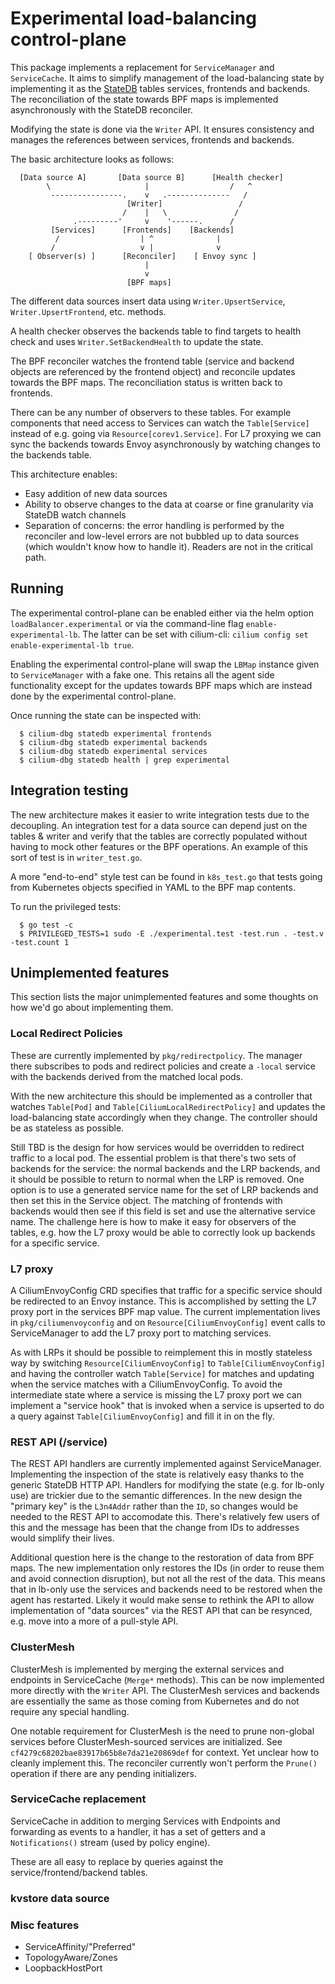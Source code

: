 # Experimental load-balancing control-plane

This package implements a replacement for `ServiceManager` and `ServiceCache`. It aims to simplify
management of the load-balancing state by implementing it as the [StateDB](https://github.com/cilium/statedb) tables services, frontends
and backends. The reconciliation of the state towards BPF maps is implemented asynchronously with the
StateDB reconciler. 

Modifying the state is done via the `Writer` API. It ensures consistency and manages the references between
services, frontends and backends.

The basic architecture looks as follows:
```
  [Data source A]       [Data source B]      [Health checker]    
        \                     |                  /   ^     
         ----------------.    v   .--------------   /
                          [Writer]                 /
                         /    |   \               /
              .---------'     v    '------.      /
         [Services]      [Frontends]    [Backends]
          /                  | ^              |
         /                   v |              v
    [ Observer(s) ]      [Reconciler]    [ Envoy sync ]
                              |
                              v
                          [BPF maps]
```
The different data sources insert data using `Writer.UpsertService`, `Writer.UpsertFrontend`, etc. methods.

A health checker observes the backends table to find targets to health check and uses
`Writer.SetBackendHealth` to update the state.

The BPF reconciler watches the frontend table (service and backend objects are referenced by
the frontend object) and reconcile updates towards the BPF maps. The reconciliation status is
written back to frontends.

There can be any number of observers to these tables. For example components that need access
to Services can watch the `Table[Service]` instead of e.g. going via `Resource[corev1.Service]`.
For L7 proxying we can sync the backends towards Envoy asynchronously by watching changes to
the backends table.

This architecture enables: 
- Easy addition of new data sources 
- Ability to observe changes to the data at coarse or fine granularity via StateDB watch channels
- Separation of concerns: the error handling is performed by the reconciler and low-level errors are
  not bubbled up to data sources (which wouldn't know how to handle it). Readers are not in the
  critical path.

## Running

The experimental control-plane can be enabled either via the helm option
`loadBalancer.experimental` or via the command-line flag `enable-experimental-lb`. The latter
can be set with cilium-cli: `cilium config set enable-experimental-lb true`.

Enabling the experimental control-plane will swap the `LBMap` instance given to `ServiceManager`
with a fake one. This retains all the agent side functionality except for the updates towards
BPF maps which are instead done by the experimental control-plane.

Once running the state can be inspected with:
```
  $ cilium-dbg statedb experimental frontends
  $ cilium-dbg statedb experimental backends
  $ cilium-dbg statedb experimental services
  $ cilium-dbg statedb health | grep experimental
```
## Integration testing

The new architecture makes it easier to write integration tests due to the decoupling. An
integration test for a data source can depend just on the tables & writer and verify that the
tables are correctly populated without having to mock other features or the BPF operations. An
example of this sort of test is in `writer_test.go`.

A more "end-to-end" style test can be found in `k8s_test.go` that tests going from Kubernetes
objects specified in YAML to the BPF map contents.

To run the privileged tests:
```
  $ go test -c
  $ PRIVILEGED_TESTS=1 sudo -E ./experimental.test -test.run . -test.v -test.count 1
```
## Unimplemented features

This section lists the major unimplemented features and some thoughts on how we'd go about
implementing them.

### Local Redirect Policies

These are currently implemented by `pkg/redirectpolicy`. The manager there subscribes to pods
and redirect policies and create a `-local` service with the backends derived from the matched
local pods.

With the new architecture this should be implemented as a controller that watches `Table[Pod]`
and `Table[CiliumLocalRedirectPolicy]` and updates the load-balancing state accordingly when
they change.  The controller should be as stateless as possible.

Still TBD is the design for how services would be overridden to redirect traffic to a local pod.
The essential problem is that there's two sets of backends for the service: the normal backends
and the LRP backends, and it should be possible to return to normal when the LRP is removed.
One option is to use a generated service name for the set of LRP backends and then set this in
the Service object.  The matching of frontends with backends would then see if this field is
set and use the alternative service name. The challenge here is how to make it easy for observers
of the tables, e.g. how the L7 proxy would be able to correctly look up backends for a specific
service.

### L7 proxy

A CiliumEnvoyConfig CRD specifies that traffic for a specific service should be redirected to
an Envoy instance. This is accomplished by setting the L7 proxy port in the services BPF map
value. The current implementation lives in `pkg/ciliumenvoyconfig` and on `Resource[CiliumEnvoyConfig]`
event calls to ServiceManager to add the L7 proxy port to matching services.

As with LRPs it should be possible to reimplement this in mostly stateless way by switching
`Resource[CiliumEnvoyConfig]` to `Table[CiliumEnvoyConfig]` and having the controller watch
`Table[Service]` for matches and updating when the service matches with a CiliumEnvoyConfig. To avoid
the intermediate state where a service is missing the L7 proxy port we can implement a "service
hook" that is invoked when a service is upserted to do a query against `Table[CiliumEnvoyConfig]`
and fill it in on the fly.

### REST API (/service)

The REST API handlers are currently implemented against ServiceManager. Implementing the inspection
of the state is relatively easy thanks to the generic StateDB HTTP API. Handlers for modifying the
state (e.g. for lb-only use) are trickier due to the semantic differences. In the new design the
"primary key" is the `L3n4Addr` rather than the `ID`, so changes would be needed to the REST API to
accomodate this. There's relatively few users of this and the message has been that the change from
IDs to addresses would simplify their lives.

Additional question here is the change to the restoration of data from BPF maps. The new implementation
only restores the IDs (in order to reuse them and avoid connection disruption), but not all the rest of
the data. This means that in lb-only use the services and backends need to be restored when the agent has
restarted. Likely it would make sense to rethink the API to allow implementation of "data sources" via
the REST API that can be resynced, e.g. move into a more of a pull-style API.

### ClusterMesh

ClusterMesh is implemented by merging the external services and endpoints in ServiceCache
(`Merge*` methods). This can be now implemented more directly with the `Writer` API. The 
ClusterMesh services and backends are essentially the same as those coming from Kubernetes
and do not require any special handling.

One notable requirement for ClusterMesh is the need to prune non-global services before
ClusterMesh-sourced services are initialized. See `cf4279c68202bae83917b65b8e7da21e20869def`
for context. Yet unclear how to cleanly implement this. The reconciler currently won't
perform the `Prune()` operation if there are any pending initializers.

### ServiceCache replacement

ServiceCache in addition to merging Services with Endpoints and forwarding as events to a
handler, it has a set of getters and a `Notifications()` stream (used by policy engine).

These are all easy to replace by queries against the service/frontend/backend tables.

### kvstore data source

### Misc features

- ServiceAffinity/"Preferred"
- TopologyAware/Zones
- LoopbackHostPort
